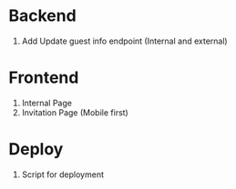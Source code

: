# Backend

1. Add Update guest info endpoint (Internal and external)

# Frontend

1. Internal Page
3. Invitation Page (Mobile first)

# Deploy

1. Script for deployment
